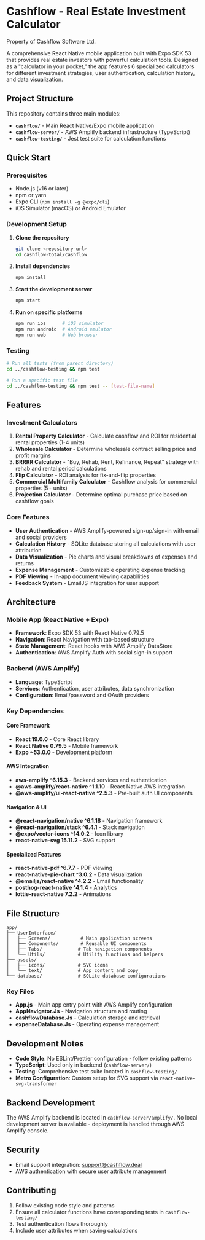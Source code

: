 # Cashflow - Real Estate Investment Calculator

Property of Cashflow Software Ltd.

A comprehensive React Native mobile application built with Expo SDK 53 that provides real estate investors with powerful calculation tools. Designed as a "calculator in your pocket," the app features 6 specialized calculators for different investment strategies, user authentication, calculation history, and data visualization.

## Project Structure

This repository contains three main modules:

- **`cashflow/`** - Main React Native/Expo mobile application
- **`cashflow-server/`** - AWS Amplify backend infrastructure (TypeScript)
- **`cashflow-testing/`** - Jest test suite for calculation functions

## Quick Start

### Prerequisites

- Node.js (v16 or later)
- npm or yarn
- Expo CLI (`npm install -g @expo/cli`)
- iOS Simulator (macOS) or Android Emulator

### Development Setup

1. **Clone the repository**
   ```bash
   git clone <repository-url>
   cd cashflow-total/cashflow
   ```

2. **Install dependencies**
   ```bash
   npm install
   ```

3. **Start the development server**
   ```bash
   npm start
   ```

4. **Run on specific platforms**
   ```bash
   npm run ios      # iOS simulator
   npm run android  # Android emulator
   npm run web      # Web browser
   ```

### Testing

```bash
# Run all tests (from parent directory)
cd ../cashflow-testing && npm test

# Run a specific test file
cd ../cashflow-testing && npm test -- [test-file-name]
```

## Features

### Investment Calculators

1. **Rental Property Calculator** - Calculate cashflow and ROI for residential rental properties (1-4 units)
2. **Wholesale Calculator** - Determine wholesale contract selling price and profit margins
3. **BRRRR Calculator** - "Buy, Rehab, Rent, Refinance, Repeat" strategy with rehab and rental period calculations
4. **Flip Calculator** - ROI analysis for fix-and-flip properties
5. **Commercial Multifamily Calculator** - Cashflow analysis for commercial properties (5+ units)
6. **Projection Calculator** - Determine optimal purchase price based on cashflow goals

### Core Features

- **User Authentication** - AWS Amplify-powered sign-up/sign-in with email and social providers
- **Calculation History** - SQLite database storing all calculations with user attribution
- **Data Visualization** - Pie charts and visual breakdowns of expenses and returns
- **Expense Management** - Customizable operating expense tracking
- **PDF Viewing** - In-app document viewing capabilities
- **Feedback System** - EmailJS integration for user support

## Architecture

### Mobile App (React Native + Expo)
- **Framework**: Expo SDK 53 with React Native 0.79.5
- **Navigation**: React Navigation with tab-based structure
- **State Management**: React hooks with AWS Amplify DataStore
- **Authentication**: AWS Amplify Auth with social sign-in support

### Backend (AWS Amplify)
- **Language**: TypeScript
- **Services**: Authentication, user attributes, data synchronization
- **Configuration**: Email/password and OAuth providers

### Key Dependencies

#### Core Framework
- **React 19.0.0** - Core React library
- **React Native 0.79.5** - Mobile framework
- **Expo ~53.0.0** - Development platform

#### AWS Integration
- **aws-amplify ^6.15.3** - Backend services and authentication
- **@aws-amplify/react-native ^1.1.10** - React Native AWS integration
- **@aws-amplify/ui-react-native ^2.5.3** - Pre-built auth UI components

#### Navigation & UI
- **@react-navigation/native ^6.1.18** - Navigation framework
- **@react-navigation/stack ^6.4.1** - Stack navigation
- **@expo/vector-icons ^14.0.2** - Icon library
- **react-native-svg 15.11.2** - SVG support

#### Specialized Features
- **react-native-pdf ^6.7.7** - PDF viewing
- **react-native-pie-chart ^3.0.2** - Data visualization
- **@emailjs/react-native ^4.2.2** - Email functionality
- **posthog-react-native ^4.1.4** - Analytics
- **lottie-react-native 7.2.2** - Animations

## File Structure

```
app/
├── UserInterface/
│   ├── Screens/           # Main application screens
│   ├── Components/        # Reusable UI components
│   ├── Tabs/             # Tab navigation components
│   └── Utils/            # Utility functions and helpers
├── assets/
│   ├── icons/            # SVG icons
│   └── text/             # App content and copy
└── database/             # SQLite database configurations
```

### Key Files

- **App.js** - Main app entry point with AWS Amplify configuration
- **AppNavigator.Js** - Navigation structure and routing
- **cashflowDatabase.Js** - Calculation storage and retrieval
- **expenseDatabase.Js** - Operating expense management

## Development Notes

- **Code Style**: No ESLint/Prettier configuration - follow existing patterns
- **TypeScript**: Used only in backend (`cashflow-server/`)
- **Testing**: Comprehensive test suite located in `cashflow-testing/`
- **Metro Configuration**: Custom setup for SVG support via `react-native-svg-transformer`

## Backend Development

The AWS Amplify backend is located in `cashflow-server/amplify/`. No local development server is available - deployment is handled through AWS Amplify console.

## Security

- Email support integration: support@cashflow.deal
- AWS authentication with secure user attribute management

## Contributing

1. Follow existing code style and patterns
2. Ensure all calculator functions have corresponding tests in `cashflow-testing/`
3. Test authentication flows thoroughly
4. Include user attributes when saving calculations

